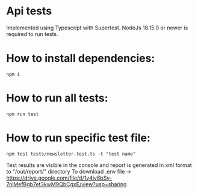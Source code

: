 # Api tests
Implemented using Typescript with Supertest.
NodeJs 18.15.0 or newer is required to run tests.

# How to install dependencies:
`npm i`

# How to run all tests:
`npm run test`

# How to run specific test file:
`npm test tests/newsletter.test.ts -t "test name"`

Test results are visible in the console and report is generated in xml format to "/out/report/" directory
To download .env file -> https://drive.google.com/file/d/1y4iy8bSy-7niMefBgb7et3kwM9QbCgxE/view?usp=sharing
